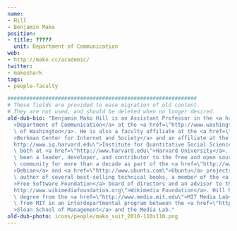 ```yaml
---
name:
- Hill
- Benjamin Mako
position:
- title: ?????
  unit: Department of Communication
web:
- http://mako.cc/academic/
twitter:
- makoshark
tags:
- people-faculty

############################################################
# These fields are provided to ease migration of old content.
# They are not used, and should be deleted when no longer desired.
old-dub-bio: "Benjamin Mako Hill is an Assistant Professor in the <a href=\"http://www.com.washington.edu\"\
  >Department of Communication</a> at the <a href=\"http://www.washington.edu\">University\
  \ of Washington</a>. He is also a faculty affiliate at the <a href=\"http://cyber.law.harvard.edu\"\
  >Berkman Center for Internet and Society</a> and an affiliate at the <a href=\"\
  http://www.iq.harvard.edu\">Institute for Quantitative Social Science</a> \u2014\
  \ both at <a href=\"http://www.harvard.edu\">Harvard University</a>. He has also\
  \ been a leader, developer, and contributor to the free and open source software\
  \ community for more than a decade as part of the <a href=\"http://www.debian.org\"\
  >Debian</a> and <a href=\"http://www.ubuntu.com\">Ubuntu</a> projects. He is the\
  \ author of several best-selling technical books, a member of the <a href=\"http://www.fsf.org\"\
  >Free Software Foundation</a> board of directors and an advisor to the <a href=\"\
  http://www.wikimediafoundation.org\">Wikimedia Foundation</a>. Hill has a Masters\
  \ degree from the <a href=\"http://www.media.mit.edu\">MIT Media Lab</a> and a PhD\
  \ from MIT in an interdepartmental program between the <a href=\"http://sloan.mit.edu\"\
  >Sloan School of Management</a> and the Media Lab."
old-dub-photo: icons/people/mako_suit_2010-110x110.png
---
```


